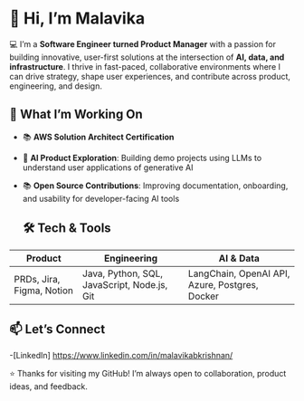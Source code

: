 # 👋 Hi, I’m Malavika

💻 I’m a **Software Engineer turned Product Manager** with a passion for building innovative, user-first solutions at the intersection of **AI, data, and infrastructure**. I thrive in fast-paced, collaborative environments where I can drive strategy, shape user experiences, and contribute across product, engineering, and design.

## 🧠 What I’m Working On

- 📚 **AWS Solution Architect Certification** 
- 🤖 **AI Product Exploration**: Building demo projects using LLMs to understand user applications of generative AI
- 📚 **Open Source Contributions**: Improving documentation, onboarding, and usability for developer-facing AI tools

  ## 🛠️ Tech & Tools

| Product | Engineering | AI & Data |
|--------|-------------|-----------|
| PRDs, Jira, Figma, Notion | Java, Python, SQL, JavaScript, Node.js, Git | LangChain, OpenAI API, Azure, Postgres, Docker |


## 📫 Let’s Connect

-[LinkedIn] https://www.linkedin.com/in/malavikabkrishnan/

⭐️ Thanks for visiting my GitHub! I’m always open to collaboration, product ideas, and feedback.
